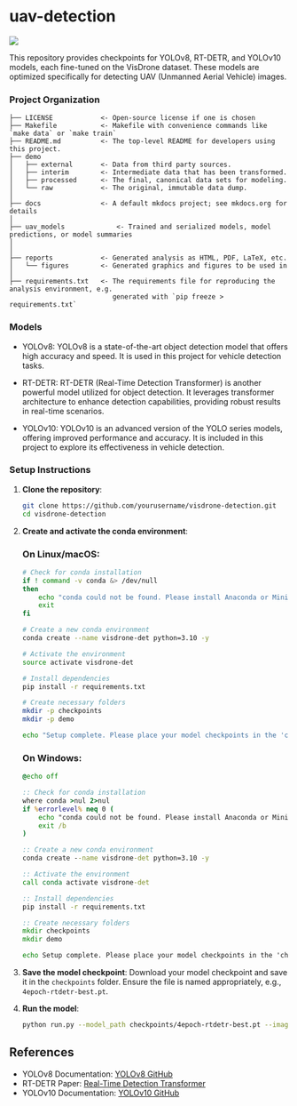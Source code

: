 # uav-detection

<a target="_blank" href="https://cookiecutter-data-science.drivendata.org/">
    <img src="https://img.shields.io/badge/CCDS-Project%20template-328F97?logo=cookiecutter" />
</a>

This repository provides checkpoints for YOLOv8, RT-DETR, and YOLOv10 models, each fine-tuned on the VisDrone dataset. These models are optimized specifically for detecting UAV (Unmanned Aerial Vehicle) images.

### Project Organization

```
├── LICENSE            <- Open-source license if one is chosen
├── Makefile           <- Makefile with convenience commands like `make data` or `make train`
├── README.md          <- The top-level README for developers using this project.
├── demo
│   ├── external       <- Data from third party sources.
│   ├── interim        <- Intermediate data that has been transformed.
│   ├── processed      <- The final, canonical data sets for modeling.
│   └── raw            <- The original, immutable data dump.
│
├── docs               <- A default mkdocs project; see mkdocs.org for details
│
├── uav_models             <- Trained and serialized models, model predictions, or model summaries
│
│             
├── reports            <- Generated analysis as HTML, PDF, LaTeX, etc.
│   └── figures        <- Generated graphics and figures to be used in 
│
├── requirements.txt   <- The requirements file for reproducing the analysis environment, e.g.
                          generated with `pip freeze > requirements.txt`
```


### Models

- YOLOv8: YOLOv8 is a state-of-the-art object detection model that offers high accuracy and speed. It is used in this project for vehicle detection tasks.

- RT-DETR: RT-DETR (Real-Time Detection Transformer) is another powerful model utilized for object detection. It leverages transformer architecture to enhance detection capabilities, providing robust results in real-time scenarios.

- YOLOv10: YOLOv10 is an advanced version of the YOLO series models, offering improved performance and accuracy. It is included in this project to explore its effectiveness in vehicle detection.

### Setup Instructions

1. **Clone the repository**:
    ```bash
    git clone https://github.com/yourusername/visdrone-detection.git
    cd visdrone-detection
    ```

2. **Create and activate the conda environment**:

    ### On Linux/macOS:
    
    ```bash
    # Check for conda installation
    if ! command -v conda &> /dev/null
    then
        echo "conda could not be found. Please install Anaconda or Miniconda first."
        exit
    fi

    # Create a new conda environment
    conda create --name visdrone-det python=3.10 -y

    # Activate the environment
    source activate visdrone-det

    # Install dependencies
    pip install -r requirements.txt

    # Create necessary folders
    mkdir -p checkpoints
    mkdir -p demo

    echo "Setup complete. Please place your model checkpoints in the 'checkpoints' folder and your demo images in the 'demo' folder."
    ```

    ### On Windows:
    
    ```bat
    @echo off

    :: Check for conda installation
    where conda >nul 2>nul
    if %errorlevel% neq 0 (
        echo "conda could not be found. Please install Anaconda or Miniconda first."
        exit /b
    )

    :: Create a new conda environment
    conda create --name visdrone-det python=3.10 -y

    :: Activate the environment
    call conda activate visdrone-det

    :: Install dependencies
    pip install -r requirements.txt

    :: Create necessary folders
    mkdir checkpoints
    mkdir demo

    echo Setup complete. Please place your model checkpoints in the 'checkpoints' folder and your demo images in the 'demo' folder.
    ```

3. **Save the model checkpoint**:
    Download your model checkpoint and save it in the `checkpoints` folder. Ensure the file is named appropriately, e.g., `4epoch-rtdetr-best.pt`.

4. **Run the model**:
    ```bash
    python run.py --model_path checkpoints/4epoch-rtdetr-best.pt --image_path demo/demo-uav.jpg --model_detect Yolov8
    ```

## References

- YOLOv8 Documentation: [YOLOv8 GitHub](https://github.com/ultralytics/ultralytics)
- RT-DETR Paper: [Real-Time Detection Transformer](https://arxiv.org/pdf/2304.08069)
- YOLOv10 Documentation: [YOLOv10 GitHub](https://github.com/THU-MIG/yolov10)
